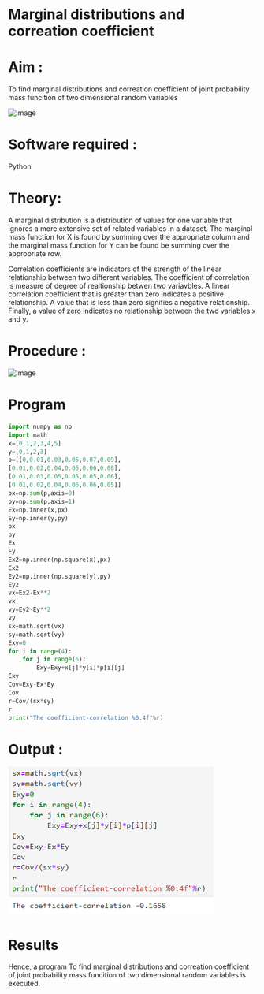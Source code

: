 # Marginal distributions and correation coefficient  

# Aim : 

To find marginal distributions and correation coefficient of joint probability mass funcition of two dimensional random variables

![image](https://user-images.githubusercontent.com/104613195/168222062-bb7dec1f-f115-4669-8b4c-58283af8ccf3.png)

# Software required :  

Python

# Theory:

A marginal distribution is a distribution of values for one variable that ignores a more extensive set of related variables in a dataset.
The marginal mass function for X is found by summing over the appropriate column and the marginal mass function
for Y can be found be summing over the appropriate row.

Correlation coefficients are indicators of the strength of the linear relationship between two different variables. The coefficient of correlation is measure of degree of realtionship betwen two variavbles. A linear correlation coefficient that is greater than zero indicates a positive relationship. A value that is less than zero signifies a negative relationship. Finally, a value of zero indicates no relationship between the two variables x and y.  



# Procedure :
![image](https://user-images.githubusercontent.com/104613195/168220332-09383cb4-a7ac-4526-b547-fc522ca53227.png)



# Program

```python
import numpy as np 
import math
x=[0,1,2,3,4,5]
y=[0,1,2,3]
p=[[0,0.01,0.03,0.05,0.07,0.09],
[0.01,0.02,0.04,0.05,0.06,0.08],
[0.01,0.03,0.05,0.05,0.05,0.06],
[0.01,0.02,0.04,0.06,0.06,0.05]]
px=np.sum(p,axis=0)
py=np.sum(p,axis=1)
Ex=np.inner(x,px)
Ey=np.inner(y,py)
px
py
Ex
Ey
Ex2=np.inner(np.square(x),px)
Ex2
Ey2=np.inner(np.square(y),py)
Ey2
vx=Ex2-Ex**2
vx
vy=Ey2-Ey**2
vy
sx=math.sqrt(vx)
sy=math.sqrt(vy)
Exy=0
for i in range(4):
    for j in range(6):
        Exy=Exy+x[j]*y[i]*p[i][j]
Exy
Cov=Exy-Ex*Ey
Cov
r=Cov/(sx*sy)
r
print("The coefficient-correlation %0.4f"%r)
```


# Output : 
![image](https://github.com/Ganesh517/FindingMarginalDistributions/blob/main/m3.png)
# Results 

Hence, a program To find marginal distributions and correation coefficient of joint probability mass funcition of two dimensional random variables is executed.

